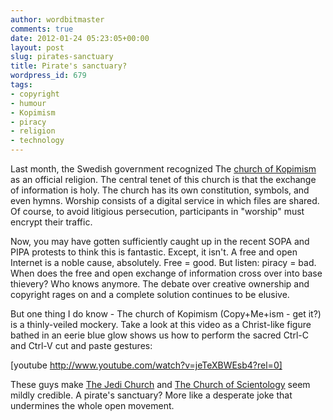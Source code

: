 ```yaml
---
author: wordbitmaster
comments: true
date: 2012-01-24 05:23:05+00:00
layout: post
slug: pirates-sanctuary
title: Pirate's sanctuary?
wordpress_id: 679
tags:
- copyright
- humour
- Kopimism
- piracy
- religion
- technology
---
```


Last month, the Swedish government recognized The [church of Kopimism](http://kopimistsamfundet.se/english/) as an official religion. The central tenet of this church is that the exchange of information is holy. The church has its own constitution, symbols, and even hymns. Worship consists of a digital service in which files are shared. Of course, to avoid litigious persecution, participants in "worship" must encrypt their traffic.




Now, you may have gotten sufficiently caught up in the recent SOPA and PIPA protests to think this is fantastic. Except, it isn't. A free and open Internet is a noble cause, absolutely. Free = good. But listen: piracy = bad. When does the free and open exchange of information cross over into base thievery? Who knows anymore. The debate over creative ownership and copyright rages on and a complete solution continues to be elusive.




But one thing I do know - The church of Kopimism (Copy+Me+ism - get it?) is a thinly-veiled mockery. Take a look at this video as a Christ-like figure bathed in an eerie blue glow shows us how to perform the sacred Ctrl-C and Ctrl-V cut and paste gestures:




[youtube http://www.youtube.com/watch?v=jeTeXBWEsb4?rel=0]




These guys make [The Jedi Church](http://www.jedichurch.org/) and [The Church of Scientology](http://www.scientology.org/) seem mildly credible. A pirate's sanctuary? More like a desperate joke that undermines the whole open movement.
